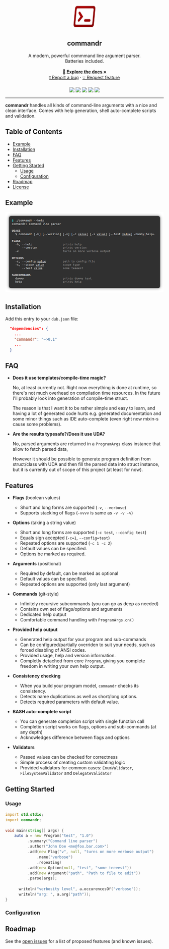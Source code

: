 <!-- LOGO -->
<p align="center">
  <a href="https://github.com/robik/commandr">
    <img src="images/logo.png" alt="Logo" width="80" height="80">
  </a>

  <h2 align="center">commandr</h2>

  <p align="center">
    A modern, powerful commmand line argument parser. 
    <br>
    Batteries included.
    <br />
    <br />
    <a href="https://robik.github.io/commandr/"><strong>📗 Explore the docs »</strong></a>
    <br />
    <a href="https://github.com/robik/commandr/issues">❗️ Report a bug</a>
    ·
    <a href="https://github.com/robik/commandr/issues">💡 Request feature</a>    
    <br />  
    <br />
    <img src="https://img.shields.io/travis/robik/commandr?style=flat-square">
    <img src="https://img.shields.io/dub/v/commandr?style=flat-square">
    <img src="https://img.shields.io/github/issues/robik/commandr.svg?style=flat-square">
    <img src="https://img.shields.io/github/license/robik/commandr.svg?style=flat-square">
    <img src="https://img.shields.io/badge/language-D-red?style=flat-square">
    <br />
  </p>
</p>

- - -

**commandr** handles all kinds of command-line arguments with a nice and clean interface.
Comes with help generation, shell auto-complete scripts and validation. 


## Table of Contents

 - [Example](#example)
 - [Installation](#installation)
 - [FAQ](#faq)
 - [Features](#features)
 - [Getting Started](#getting-started)
   - [Usage](#usage)
   - [Configuration](#configuration)
 - [Roadmap](#roadmap)
 - [License](#license)


## Example

<p align="center">
<img src="./images/help.png">
</p>

## Installation

Add this entry to your `dub.json` file:

```json
  "dependencies": {
    ...
    "commandr": "~>0.1"
    ...
  }
```

## FAQ

 - **Does it use templates/compile-time magic?**
   
   No, at least currently not. Right now everything is done at runtime, so there's not much overhead on compilation time resources.
   In the future I'll probably look into generation of compile-time struct.

   The reason is that I want it to be rather simple and easy to learn, and having a lot of generated code hurts e.g. generated documentation
   and some minor things such as IDE auto-complete (even right now mixin-s cause some problems).

 - **Are the results typesafe?/Does it use UDA?**

   No, parsed arguments are returned in a `ProgramArgs` class instance that allow to fetch parsed data,

   However it should be possible to generate program definition from struct/class with UDA and then 
   fill the parsed data into struct instance, but it is currently out of scope of this project (at least for now).


## Features

 - **Flags** (boolean values)
   - Short and long forms are supported (`-v`, `--verbose`)
   - Supports stacking of flags (`-vvvv` is same as `-v -v -v`)

 - **Options** (taking a string value)
   - Short and long forms are supported (`-c test`, `--config test`)
   - Equals sign accepted (`-c=1`, `--config=test`)
   - Repeated options are supported (`-c 1 -c 2`)
   - Default values can be specified.
   - Options be marked as required.

 - **Arguments** (positional)
   - Required by default, can be marked as optional
   - Default values can be specified.
   - Repeated options are supported (only last argument)

 - **Commands** (git-style)
   - Infinitely recursive subcommands (you can go as deep as needed)
   - Contains own set of flags/options and arguments
   - Dedicated help output
   - Comfortable command handling with `ProgramArgs.on()`

 - **Provided help output**
   - Generated help output for your program and sub-commands
   - Can be configured/partially overriden to suit your needs, such as forced disabling of ANSI codes.
   - Provided usage, help and version information.
   - Completly detached from core `Program`, giving you complete freedom in writing your own help output.

 - **Consistency checking**
   - When you build your program model, `commandr` checks its consistency.
   - Detects name duplications as well as short/long options.
   - Detects required parameters with default value.

 - **BASH auto-complete script**
   - You can generate completion script with single function call
   - Completion script works on flags, options and sub-commands (at any depth)
   - Acknowledges difference between flags and options

 - **Validators**
   - Passed values can be checked for correctness
   - Simple process of creating custom validating logic
   - Provided validators for common cases: `EnumValidator`, `FileSystemValidator` and `DelegateValidator`


## Getting Started

### Usage

```D
import std.stdio;
import commandr;

void main(string[] args) {
    auto a = new Program("test", "1.0")
          .summary("Command line parser")
          .author("John Doe <me@foo.bar.com>")
          .add(new Flag("v", null, "turns on more verbose output")
              .name("verbose")
              .repeating)
          .add(new Option(null, "test", "some teeeest"))
          .add(new Argument("path", "Path to file to edit"))
          .parse(args);

      writeln("verbosity level", a.occurencesOf("verbose"));
      writeln("arg: ", a.arg("path"));
}
```

### Configuration

## Roadmap

See the [open issues](https://github.com/robik/commandr/issues) for a list of proposed features (and known issues).